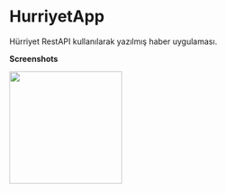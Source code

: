 # HurriyetApp
Hürriyet RestAPI kullanılarak yazılmış haber uygulaması. 

<b>Screenshots</b>

<div>
    <img src="https://user-images.githubusercontent.com/34286384/49547371-8bbd9900-f8f3-11e8-9b9f-b757d67679af.jpeg" width="200px"</img> 
</div>
